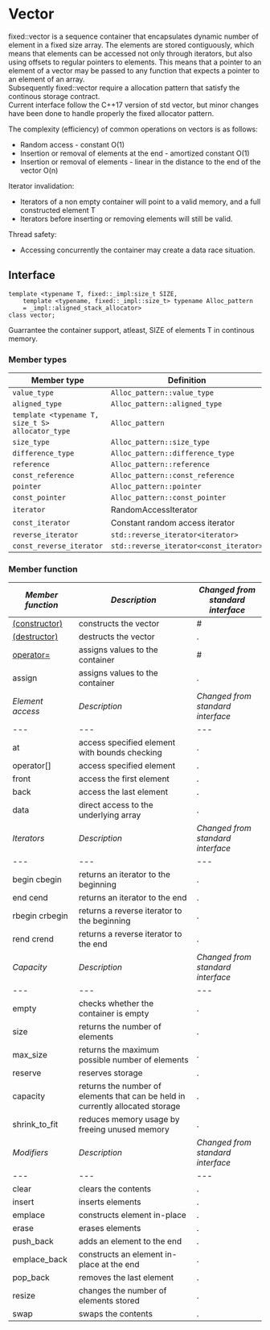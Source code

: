 # Vector

fixed::vector is a sequence container that encapsulates dynamic number of element in a fixed size array.
The elements are stored contiguously, which means that elements can be accessed not only through iterators, but also using offsets to regular pointers to elements. This means that a pointer to an element of a vector may be passed to any function that expects a pointer to an element of an array.   
Subsequently fixed::vector require a allocation pattern that satisfy the continous storage contract.   
Current interface follow the C++17 version of std vector, but minor changes have been done to handle properly the fixed allocator pattern. 

The complexity (efficiency) of common operations on vectors is as follows:
- Random access - constant O(1)
- Insertion or removal of elements at the end - amortized constant O(1)
- Insertion or removal of elements - linear in the distance to the end of the vector O(n) 

Iterator invalidation:
- Iterators of a non empty container will point to a valid memory, and a full constructed element T
- Iterators before inserting or removing elements will still be valid.

Thread safety:
- Accessing concurrently the container may create a data race situation.

## Interface

```
template <typename T, fixed::_impl:size_t SIZE,
    template <typename, fixed::_impl::size_t> typename Alloc_pattern
    = _impl::aligned_stack_allocator>
class vector;
```   
Guarrantee the container support, atleast, SIZE of elements T in continous memory.

### Member types
|  Member type | Definition |
| ---  | --- |
| `value_type` | `Alloc_pattern::value_type` | 
| `aligned_type` | `Alloc_pattern::aligned_type` | 
| `template <typename T, size_t S> allocator_type` | `Alloc_pattern` |
| `size_type` |  `Alloc_pattern::size_type` |
| `difference_type` |  `Alloc_pattern::difference_type` |
| `reference` | `Alloc_pattern::reference` |
| `const_reference` | `Alloc_pattern::const_reference` |
| `pointer` | `Alloc_pattern::pointer` |
| `const_pointer` | `Alloc_pattern::const_pointer` |
| `iterator` | RandomAccessIterator |
| `const_iterator` | Constant random access iterator |
| `reverse_iterator` | `std::reverse_iterator<iterator>` |
| `const_reverse_iterator` | `std::reverse_iterator<const_iterator>` |

### Member function

| *Member function* | *Description* | *Changed from standard interface* |
| --- | --- | --- |
| [(constructor)](https://github.com/Surrog/fixed-container/blob/master/docs/vector/constructor.md) | constructs the vector | # |
| [(destructor)](https://github.com/Surrog/fixed-container/blob/master/docs/vector/destructor.md) | destructs the vector | . |
| [operator=](https://github.com/Surrog/fixed-container/blob/master/docs/vector/operator=.md) | assigns values to the container | # |
| assign | assigns values to the container | . |
| *Element access* | *Description* | *Changed from standard interface* |
| --- | --- | --- |
| at | access specified element with bounds checking | . |
| operator[] | access specified element | . |
| front | access the first element | . |
| back | access the last element | . |
| data | direct access to the underlying array | . |
| *Iterators* | *Description* | *Changed from standard interface* |
| --- | --- | --- |
| begin cbegin | returns an iterator to the beginning | . |
| end cend | returns an iterator to the end | . |
| rbegin crbegin | returns a reverse iterator to the beginning | . |
| rend crend | returns a reverse iterator to the end | . |
| *Capacity* | *Description* | *Changed from standard interface* |
| --- | --- | --- |
| empty | checks whether the container is empty | . |
| size | returns the number of elements | . |
| max_size | returns the maximum possible number of elements | . |
| reserve | reserves storage | . |
| capacity | returns the number of elements that can be held in currently allocated storage | . |
| shrink_to_fit | reduces memory usage by freeing unused memory | . |
| *Modifiers* | *Description* | *Changed from standard interface* |
| --- | --- | --- | 
| clear | clears the contents | . |
| insert | inserts elements | . |
| emplace | constructs element in-place | . |
| erase | erases elements | . |
| push_back | adds an element to the end | . |
| emplace_back | constructs an element in-place at the end | . |
| pop_back | removes the last element | . |
| resize | changes the number of elements stored | . |
| swap | swaps the contents | . |
